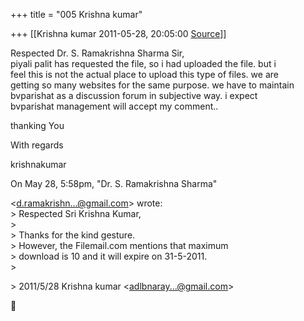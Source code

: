 +++
title = "005 Krishna kumar"

+++
[[Krishna kumar	2011-05-28, 20:05:00 [Source](https://groups.google.com/g/bvparishat/c/8oLaWS-rcLY)]]



  
Respected Dr. S. Ramakrishna Sharma Sir,  
piyali palit has requested the file, so i had uploaded the file. but i  
feel this is not the actual place to upload this type of files. we are  
getting so many websites for the same purpose. we have to maintain  
bvparishat as a discussion forum in subjective way. i expect  
bvparishat management will accept my comment..

thanking You

With regards

krishnakumar

  
On May 28, 5:58pm, "Dr. S. Ramakrishna Sharma"

  
\<[d.ramakrishn...@gmail.com]()\> wrote:  
\> Respected Sri Krishna Kumar,  
\>  
\> Thanks for the kind gesture.  
\> However, the Filemail.com mentions that maximum  
\> download is 10 and it will expire on 31-5-2011.  
\>  

\> 2011/5/28 Krishna kumar \<[adlbnaray...@gmail.com]()\>



